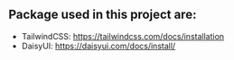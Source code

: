 
## Package used in this project are:
- TailwindCSS: https://tailwindcss.com/docs/installation
- DaisyUI: https://daisyui.com/docs/install/

